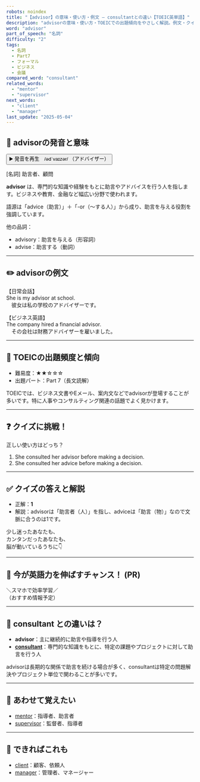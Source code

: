 ```yaml
---
robots: noindex
title: "【advisor】の意味・使い方・例文 ― consultantとの違い【TOEIC英単語】"
description: "advisorの意味・使い方・TOEICでの出題傾向をやさしく解説。例文・クイズ付きでconsultantとの違いもわかりやすく学べます。"
word: "advisor"
part_of_speech: "名詞"
difficulty: "2"
tags:
  - 名詞
  - Part7
  - フォーマル
  - ビジネス
  - 会議
compared_word: "consultant"
related_words:
  - "mentor"
  - "supervisor"
next_words:
  - "client"
  - "manager"
last_update: "2025-05-04"
---
```


## 🔰 advisorの発音と意味

<button class="play-audio" onclick="playTTS('advisor')">
  <span class="play-audio-main">
    ▶️ 発音を再生　/ədˈvaɪzər/
  </span>
  <span class="play-audio-sub">
    （アドバイザー）
  </span>
</button>

[名詞] 助言者、顧問

**advisor** は、専門的な知識や経験をもとに助言やアドバイスを行う人を指します。ビジネスや教育、金融など幅広い分野で使われます。

語源は「advice（助言）」＋「-or（～する人）」から成り、助言を与える役割を強調しています。

他の品詞：  
- advisory：助言を与える（形容詞）
- advise：助言する（動詞）

---

## ✏️ advisorの例文

【日常会話】  
She is my advisor at school.  
　彼女は私の学校のアドバイザーです。

【ビジネス英語】  
The company hired a financial advisor.  
　その会社は財務アドバイザーを雇いました。

---

## 🎯 TOEICの出題頻度と傾向

- 難易度：★★☆☆☆
- 出題パート：Part 7（長文読解）

TOEICでは、ビジネス文書やEメール、案内文などでadvisorが登場することが多いです。特に人事やコンサルティング関連の話題でよく見かけます。

---

## ❓ クイズに挑戦！

正しい使い方はどっち？

1. She consulted her advisor before making a decision.  
2. She consulted her advice before making a decision.

---

## ✅ クイズの答えと解説

- 正解：**1**
- 解説：advisorは「助言者（人）」を指し、adviceは「助言（物）」なので文脈に合うのは1です。

少し迷ったあなたも、  
カンタンだったあなたも、  
脳が動いているうちに👇️

---

## 🚀 今が英語力を伸ばすチャンス！ (PR)

<div class="info-center">
＼スマホで効率学習／<br>  
（おすすめ情報予定）
</div>

---

## 🤔  consultant との違いは？

- **advisor**：主に継続的に助言や指導を行う人
- **[consultant](/word/consultant)**：専門的な知識をもとに、特定の課題やプロジェクトに対して助言を行う人

advisorは長期的な関係で助言を続ける場合が多く、consultantは特定の問題解決やプロジェクト単位で関わることが多いです。

---

## 🧩 あわせて覚えたい

- [mentor](/word/mentor)：指導者、助言者
- [supervisor](/word/supervisor)：監督者、指導者

---

## 📖 できればこれも

- [client](/word/client)：顧客、依頼人
- [manager](/word/manager)：管理者、マネージャー

<!-- cvid: aid42_bid05 -->
